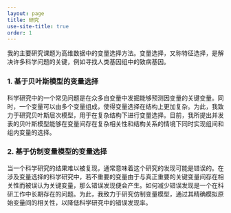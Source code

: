 ```yaml
---
layout: page
title: 研究
use-site-title: true
order: 1
---
```


我的主要研究课题为高维数据中的变量选择方法。变量选择，又称特征选择，是解决许多科学问题的关键，例如寻找人类基因组中的致病基因。

### 1. 基于贝叶斯模型的变量选择

科学研究中的一个常见问题是在众多自变量中发掘能够预测因变量的关键变量。同时，一个变量可以由多个变量组成，使得变量选择在结构上更加复杂。为此，我致力于研究贝叶斯层次模型，用于在复杂结构下进行变量选择。目前，我所提出并发表的贝叶斯模型能够在变量间存在复杂相关性和结构关系的情境下同时实现组间和组内变量的选择。

### 2. 基于仿制变量模型的变量选择

当一个科学研究的结果难以被复现，通常意味着这个研究的发现可能是错误的。在涉及变量选择的科学研究中，若不重要的变量由于与真正重要的关键变量间存在相关性而被误认为关键变量，那么错误发现便会产生。如何减少错误发现是一个在科研工作中长期存在的问题。为此，我致力于研究仿制变量模型，通过其精确模拟原始变量间的相关性，以降低科学研究中的错误发现率。
